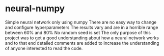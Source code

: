 # neural-numpy
Simple neural network only using numpy
There are no easy way to change and configure hyperparameters
The results vary and are in a horrible range between 60% and 80%
No random seed is set
The only purpose of this project was to get a good understanding about how a neural network works and to that end detailed comments are added to increase the understanding of anyone interested to read the code.
